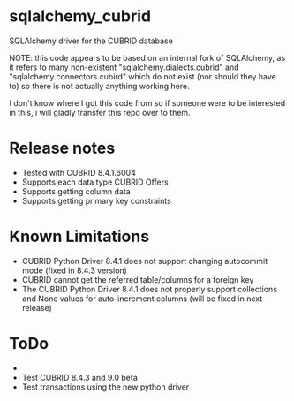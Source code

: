 sqlalchemy_cubrid
=================

SQLAlchemy driver for the CUBRID database

NOTE: this code appears to be based on an internal fork of SQLAlchemy, as it refers to many non-existent "sqlalchemy.dialects.cubrid" and "sqlalchemy.connectors.cubird" which do not exist (nor should they have to) so there is not actually anything working here.

I don't know where I got this code from so if someone were to be interested in this, i will gladly transfer this repo over to them.



Release notes
=================
* Tested with CUBRID 8.4.1.6004
* Supports each data type CUBRID Offers
* Supports getting column data
* Supports getting primary key constraints

Known Limitations
=================
* CUBRID Python Driver 8.4.1 does not support changing autocommit mode (fixed in 8.4.3 version)
* CUBRID cannot get the referred table/columns for a foreign key
* The CUBRID Python Driver 8.4.1 does not properly support collections and None values for auto-increment columns (will be fixed in next release)

ToDo
=================
* 
* Test CUBRID 8.4.3 and 9.0 beta
* Test transactions using the new python driver
